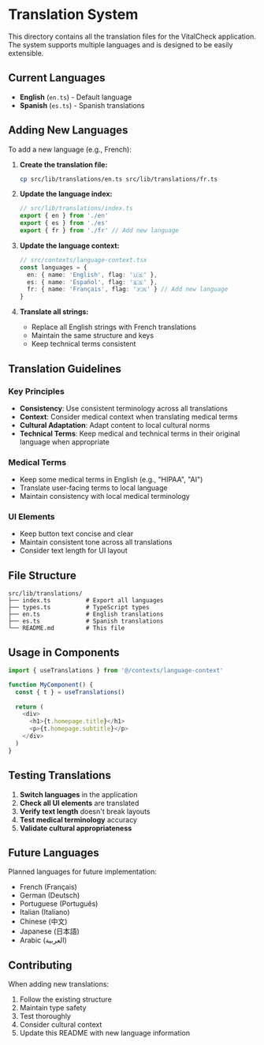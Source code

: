 # Translation System

This directory contains all the translation files for the VitalCheck application. The system supports multiple languages and is designed to be easily extensible.

## Current Languages

- **English** (`en.ts`) - Default language
- **Spanish** (`es.ts`) - Spanish translations

## Adding New Languages

To add a new language (e.g., French):

1. **Create the translation file:**
   ```bash
   cp src/lib/translations/en.ts src/lib/translations/fr.ts
   ```

2. **Update the language index:**
   ```typescript
   // src/lib/translations/index.ts
   export { en } from './en'
   export { es } from './es'
   export { fr } from './fr' // Add new language
   ```

3. **Update the language context:**
   ```typescript
   // src/contexts/language-context.tsx
   const languages = {
     en: { name: 'English', flag: '🇺🇸' },
     es: { name: 'Español', flag: '🇪🇸' },
     fr: { name: 'Français', flag: '🇫🇷' } // Add new language
   }
   ```

4. **Translate all strings:**
   - Replace all English strings with French translations
   - Maintain the same structure and keys
   - Keep technical terms consistent

## Translation Guidelines

### Key Principles
- **Consistency**: Use consistent terminology across all translations
- **Context**: Consider medical context when translating medical terms
- **Cultural Adaptation**: Adapt content to local cultural norms
- **Technical Terms**: Keep medical and technical terms in their original language when appropriate

### Medical Terms
- Keep some medical terms in English (e.g., "HIPAA", "AI")
- Translate user-facing terms to local language
- Maintain consistency with local medical terminology

### UI Elements
- Keep button text concise and clear
- Maintain consistent tone across all translations
- Consider text length for UI layout

## File Structure

```
src/lib/translations/
├── index.ts          # Export all languages
├── types.ts          # TypeScript types
├── en.ts             # English translations
├── es.ts             # Spanish translations
└── README.md         # This file
```

## Usage in Components

```typescript
import { useTranslations } from '@/contexts/language-context'

function MyComponent() {
  const { t } = useTranslations()
  
  return (
    <div>
      <h1>{t.homepage.title}</h1>
      <p>{t.homepage.subtitle}</p>
    </div>
  )
}
```

## Testing Translations

1. **Switch languages** in the application
2. **Check all UI elements** are translated
3. **Verify text length** doesn't break layouts
4. **Test medical terminology** accuracy
5. **Validate cultural appropriateness**

## Future Languages

Planned languages for future implementation:
- French (Français)
- German (Deutsch)
- Portuguese (Português)
- Italian (Italiano)
- Chinese (中文)
- Japanese (日本語)
- Arabic (العربية)

## Contributing

When adding new translations:
1. Follow the existing structure
2. Maintain type safety
3. Test thoroughly
4. Consider cultural context
5. Update this README with new language information
